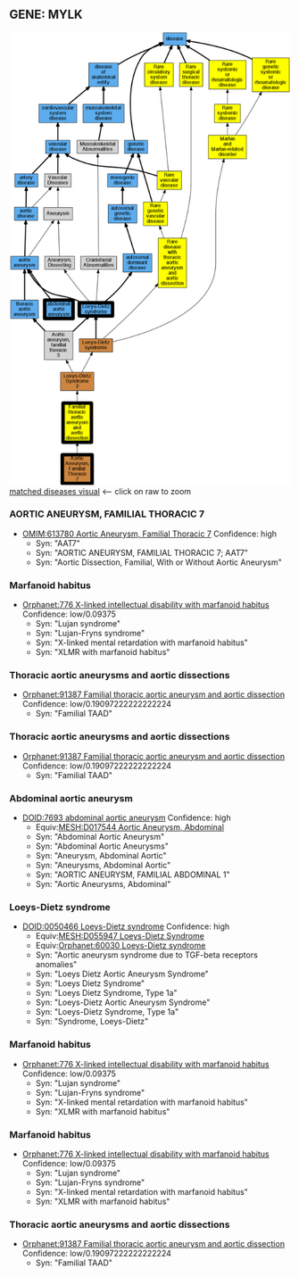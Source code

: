 
## GENE: MYLK

![image](MYLK.png)
[matched diseases visual](MYLK.png)  <-- click on raw to zoom


### AORTIC ANEURYSM, FAMILIAL THORACIC 7
 * [OMIM:613780 Aortic Aneurysm, Familial Thoracic 7](http://beta.monarchinitiative.org/disease/OMIM:613780) Confidence: high
    * Syn: "AAT7"
    * Syn: "AORTIC ANEURYSM, FAMILIAL THORACIC 7; AAT7"
    * Syn: "Aortic Dissection, Familial, With or Without Aortic Aneurysm"

### Marfanoid habitus
 * [Orphanet:776 X-linked intellectual disability with marfanoid habitus](http://beta.monarchinitiative.org/disease/Orphanet:776) Confidence: low/0.09375
    * Syn: "Lujan syndrome"
    * Syn: "Lujan-Fryns syndrome"
    * Syn: "X-linked mental retardation with marfanoid habitus"
    * Syn: "XLMR with marfanoid habitus"

### Thoracic aortic aneurysms and aortic dissections
 * [Orphanet:91387 Familial thoracic aortic aneurysm and aortic dissection](http://beta.monarchinitiative.org/disease/Orphanet:91387) Confidence: low/0.19097222222222224
    * Syn: "Familial TAAD"

### Thoracic aortic aneurysms and aortic dissections
 * [Orphanet:91387 Familial thoracic aortic aneurysm and aortic dissection](http://beta.monarchinitiative.org/disease/Orphanet:91387) Confidence: low/0.19097222222222224
    * Syn: "Familial TAAD"

### Abdominal aortic aneurysm
 * [DOID:7693 abdominal aortic aneurysm](http://beta.monarchinitiative.org/disease/DOID:7693) Confidence: high
    * Equiv:[MESH:D017544 Aortic Aneurysm, Abdominal](http://beta.monarchinitiative.org/disease/MESH:D017544)
    * Syn: "Abdominal Aortic Aneurysm"
    * Syn: "Abdominal Aortic Aneurysms"
    * Syn: "Aneurysm, Abdominal Aortic"
    * Syn: "Aneurysms, Abdominal Aortic"
    * Syn: "AORTIC ANEURYSM, FAMILIAL ABDOMINAL 1"
    * Syn: "Aortic Aneurysms, Abdominal"

### Loeys-Dietz syndrome
 * [DOID:0050466 Loeys-Dietz syndrome](http://beta.monarchinitiative.org/disease/DOID:0050466) Confidence: high
    * Equiv:[MESH:D055947 Loeys-Dietz Syndrome](http://beta.monarchinitiative.org/disease/MESH:D055947)
    * Equiv:[Orphanet:60030 Loeys-Dietz syndrome](http://beta.monarchinitiative.org/disease/Orphanet:60030)
    * Syn: "Aortic aneurysm syndrome due to TGF-beta receptors anomalies"
    * Syn: "Loeys Dietz Aortic Aneurysm Syndrome"
    * Syn: "Loeys Dietz Syndrome"
    * Syn: "Loeys Dietz Syndrome, Type 1a"
    * Syn: "Loeys-Dietz Aortic Aneurysm Syndrome"
    * Syn: "Loeys-Dietz Syndrome, Type 1a"
    * Syn: "Syndrome, Loeys-Dietz"

### Marfanoid habitus
 * [Orphanet:776 X-linked intellectual disability with marfanoid habitus](http://beta.monarchinitiative.org/disease/Orphanet:776) Confidence: low/0.09375
    * Syn: "Lujan syndrome"
    * Syn: "Lujan-Fryns syndrome"
    * Syn: "X-linked mental retardation with marfanoid habitus"
    * Syn: "XLMR with marfanoid habitus"

### Marfanoid habitus
 * [Orphanet:776 X-linked intellectual disability with marfanoid habitus](http://beta.monarchinitiative.org/disease/Orphanet:776) Confidence: low/0.09375
    * Syn: "Lujan syndrome"
    * Syn: "Lujan-Fryns syndrome"
    * Syn: "X-linked mental retardation with marfanoid habitus"
    * Syn: "XLMR with marfanoid habitus"

### Thoracic aortic aneurysms and aortic dissections
 * [Orphanet:91387 Familial thoracic aortic aneurysm and aortic dissection](http://beta.monarchinitiative.org/disease/Orphanet:91387) Confidence: low/0.19097222222222224
    * Syn: "Familial TAAD"
